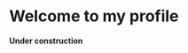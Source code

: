 # Welcome to my profile

<html>
  <head>
    <title>This is the title of the webpage!</title>
  </head>
  <body>
    <p> <strong>Under construction</strong> <strong></strong> </p>
  </body>

</html>


